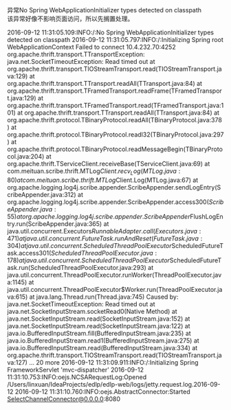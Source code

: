 


异常No Spring WebApplicationInitializer types detected on classpath    
该异常好像不影响页面访问，所以先搁置处理。


2016-09-12 11:31:05.109:INFO:/:No Spring WebApplicationInitializer types detected on classpath
2016-09-12 11:31:05.797:INFO:/:Initializing Spring root WebApplicationContext
Failed to connect 10.4.232.70:4252
org.apache.thrift.transport.TTransportException: java.net.SocketTimeoutException: Read timed out
	at org.apache.thrift.transport.TIOStreamTransport.read(TIOStreamTransport.java:129)
	at org.apache.thrift.transport.TTransport.readAll(TTransport.java:84)
	at org.apache.thrift.transport.TFramedTransport.readFrame(TFramedTransport.java:129)
	at org.apache.thrift.transport.TFramedTransport.read(TFramedTransport.java:101)
	at org.apache.thrift.transport.TTransport.readAll(TTransport.java:84)
	at org.apache.thrift.protocol.TBinaryProtocol.readAll(TBinaryProtocol.java:378)
	at org.apache.thrift.protocol.TBinaryProtocol.readI32(TBinaryProtocol.java:297)
	at org.apache.thrift.protocol.TBinaryProtocol.readMessageBegin(TBinaryProtocol.java:204)
	at org.apache.thrift.TServiceClient.receiveBase(TServiceClient.java:69)
	at com.meituan.scribe.thrift.MTLog$Client.recv_Log(MTLog.java:80)
	at com.meituan.scribe.thrift.MTLog$Client.Log(MTLog.java:67)
	at org.apache.logging.log4j.scribe.appender.ScribeAppender.sendLogEntry(ScribeAppender.java:312)
	at org.apache.logging.log4j.scribe.appender.ScribeAppender.access$300(ScribeAppender.java:55)
	at org.apache.logging.log4j.scribe.appender.ScribeAppender$FlushLogEntry.run(ScribeAppender.java:365)
	at java.util.concurrent.Executors$RunnableAdapter.call(Executors.java:471)
	at java.util.concurrent.FutureTask.runAndReset(FutureTask.java:304)
	at java.util.concurrent.ScheduledThreadPoolExecutor$ScheduledFutureTask.access$301(ScheduledThreadPoolExecutor.java:178)
	at java.util.concurrent.ScheduledThreadPoolExecutor$ScheduledFutureTask.run(ScheduledThreadPoolExecutor.java:293)
	at java.util.concurrent.ThreadPoolExecutor.runWorker(ThreadPoolExecutor.java:1145)
	at java.util.concurrent.ThreadPoolExecutor$Worker.run(ThreadPoolExecutor.java:615)
	at java.lang.Thread.run(Thread.java:745)
Caused by: java.net.SocketTimeoutException: Read timed out
	at java.net.SocketInputStream.socketRead0(Native Method)
	at java.net.SocketInputStream.read(SocketInputStream.java:152)
	at java.net.SocketInputStream.read(SocketInputStream.java:122)
	at java.io.BufferedInputStream.fill(BufferedInputStream.java:235)
	at java.io.BufferedInputStream.read1(BufferedInputStream.java:275)
	at java.io.BufferedInputStream.read(BufferedInputStream.java:334)
	at org.apache.thrift.transport.TIOStreamTransport.read(TIOStreamTransport.java:127)
	... 20 more
2016-09-12 11:31:09.911:INFO:/:Initializing Spring FrameworkServlet 'mvc-dispatcher'
2016-09-12 11:31:10.753:INFO:oejs.NCSARequestLog:Opened /Users/linxuan/IdeaProjects/edlp/edlp-web/logs/jetty.request.log.2016-09-12
2016-09-12 11:31:10.760:INFO:oejs.AbstractConnector:Started SelectChannelConnector@0.0.0.0:8080